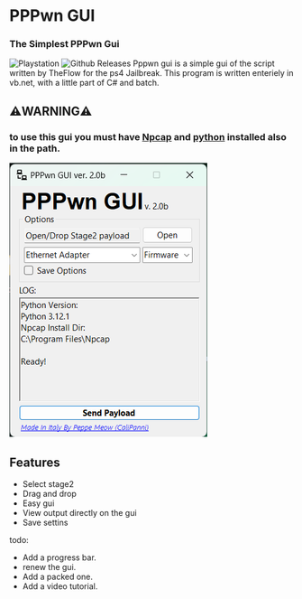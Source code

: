 # PPPwn GUI
### The Simplest PPPwn Gui



![Playstation](https://img.shields.io/badge/Playstation-003791?style=for-the-badge&logo=playstation&logoColor=white)
![Github Releases](https://img.shields.io/github/downloads/CaliPanni/PPPwngui/total.svg?style=plastic)
Pppwn gui is a simple gui of the script written by TheFlow for the ps4 Jailbreak. This program is written enteriely in vb.net, with a little part of C# and batch.
## ⚠️WARNING⚠️
### to use this gui you must have [Npcap](https://npcap.com/dist/npcap-1.79.exe) and [python](https://www.python.org/ftp/python/3.12.3/python-3.12.3-amd64.exe) installed also in the path.
![PPPwn gui 1.5](https://github.com/CaliPanni/PPPwngui/blob/main/Screenshot%202024-05-10%20182459.png?raw=true)

## Features

- Select stage2
- Drag and drop 
- Easy gui
- View output directly on the gui
- Save settins

todo:
- Add a progress bar.
- renew the gui.
- Add a packed one.
- Add a video tutorial.
